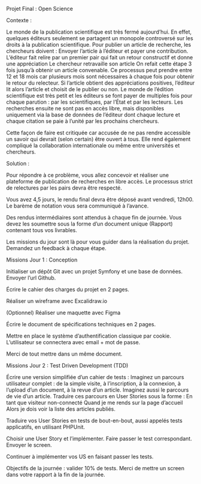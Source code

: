 Projet Final : Open Science

Contexte : 

Le monde de la publication scientifique est très fermé aujourd’hui. En effet, quelques éditeurs seulement se partagent un monopole controversé sur les droits à la publication scientifique. Pour publier un article de recherche, les chercheurs doivent : 
Envoyer l’article à l’éditeur et payer une contribution.
L’éditeur fait relire par un premier pair qui fait un retour constructif et donne une appréciation
Le chercheur retravaille son article
On refait cette étape 3 fois jusqu’à obtenir un article convenable. Ce processus peut prendre entre 12 et 18 mois car plusieurs mois sont nécessaires à chaque fois pour obtenir le retour du relecteur.
Si l’article obtient des appréciations positives, l’éditeur lit alors l’article et choisit de le publier ou non.
Le monde de l’édition scientifique est très petit et les éditeurs se font payer de multiples fois pour chaque parution : par les scientifiques, par l’État et par les lecteurs.
Les recherches ensuite ne sont pas en accès libre, mais disponibles uniquement via la base de données de l’éditeur dont chaque lecture et chaque citation se paie à l’unité par les prochains chercheurs.

Cette façon de faire est critiquée car accusée de ne pas rendre accessible un savoir qui devrait (selon certain) être ouvert à tous. Elle rend également compliqué la collaboration internationale ou même entre universités et chercheurs.




Solution : 

Pour répondre à ce problème, vous allez concevoir et réaliser une plateforme de publication de recherches en libre accès. Le processus strict de relectures par les pairs devra être respecté.

Vous avez 4,5 jours, le rendu final devra être déposé avant vendredi, 12h00.
Le barème de notation vous sera communiqué à l’avance.

Des rendus intermédiaires sont attendus à chaque fin de journée.
Vous devez les soumettre sous la forme d’un document unique (Rapport) contenant tous vos livrables.


Les missions du jour sont là pour vous guider dans la réalisation du projet.
Demandez un feedback à chaque étape.


Missions Jour 1 : Conception

Initialiser un dépôt Git avec un projet Symfony et une base de données.
Envoyer l’url Github.

Écrire le cahier des charges du projet en 2 pages.

Réaliser un wireframe avec Excalidraw.io

(Optionnel) Réaliser une maquette avec Figma

Écrire le document de spécifications techniques en 2 pages.

Mettre en place le système d’authentification classique par cookie.
L’utilisateur se connectera avec email + mot de passe.

Merci de tout mettre dans un même document.


Missions Jour 2 : Test Driven Development (TDD)

Écrire une version simplifiée d’un cahier de tests : 
Imaginez un parcours utilisateur complet : de la simple visite, à l’inscription, à la connexion, à l’upload d’un document, à la revue d’un article.
Imaginez aussi le parcours de vie d’un article.
Traduire ces parcours en User Stories sous la forme : 
	En tant que visiteur non-connecté
	Quand je me rends sur la page d’accueil
	Alors je dois voir la liste des articles publiés.

Traduire vos User Stories en tests de bout-en-bout, aussi appelés tests applicatifs, en utilisant PHPUnit.

Choisir une User Story et l’implémenter. 
Faire passer le test correspondant. Envoyer le screen.

Continuer à implémenter vos US en faisant passer les tests.

Objectifs de la journée : valider 10% de tests.
Merci de mettre un screen dans votre rapport à la fin de la journée.

